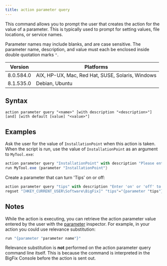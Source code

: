 ```yaml
---
title: action parameter query
---
```


This command allows you to prompt the user that creates the action for the value
of a parameter. This is typically used to prompt for setting values, file
locations, or service names.

Parameter names may include blanks, and are case sensitive. The parameter name,
description, and value must each be enclosed inside double quotation marks `"`.

Version | Platforms
--- | ---
8.0.584.0 | AIX, HP-UX, Mac, Red Hat, SUSE, Solaris, Windows
8.1.535.0 | Debian, Ubuntu

## Syntax

    action parameter query "<name>" [with description "<description>"] [and] [with default [value] "<value>"]

## Examples

Ask the user for the value of `InstallationPoint` when this action is taken. When the script is run, use the value of `InstallationPoint` as an argument to `MyTool.exe`:

```actionscript
action parameter query "InstallationPoint" with description "Please enter the location of the shared installation point:"
run MyTool.exe {parameter "InstallationPoint"}
```

Create a parameter that can turn 'Tips' on or off:

```actionscript
action parameter query "tips" with description "Enter 'on' or 'off' to control Fixlet tips." with default "on"
regset "[HKEY_CURRENT_USER\Software\BigFix]" "tips"="{parameter "tips"}"
```

## Notes

While the action is executing, you can retrieve the action parameter value
entered by the user with the [parameter](/relevance/reference/string.html#parameter-string-string)
inspector. For example, in your action you could use relevance substitution:

```actionscript
run "{parameter "parameter name"}"
```

Relevance substitution is **not** performed on the action parameter query
command line itself. This is because the command is interpreted in the BigFix
Console before the action is sent out.
